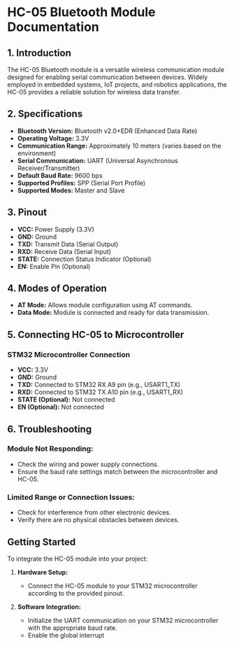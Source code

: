 # HC-05 Bluetooth Module Documentation

## 1. Introduction

The HC-05 Bluetooth module is a versatile wireless communication module designed for enabling serial communication between devices. Widely employed in embedded systems, IoT projects, and robotics applications, the HC-05 provides a reliable solution for wireless data transfer.

## 2. Specifications

- **Bluetooth Version:** Bluetooth v2.0+EDR (Enhanced Data Rate)
- **Operating Voltage:** 3.3V
- **Communication Range:** Approximately 10 meters (varies based on the environment)
- **Serial Communication:** UART (Universal Asynchronous Receiver/Transmitter)
- **Default Baud Rate:** 9600 bps
- **Supported Profiles:** SPP (Serial Port Profile)
- **Supported Modes:** Master and Slave

## 3. Pinout

- **VCC:** Power Supply (3.3V)
- **GND:** Ground
- **TXD:** Transmit Data (Serial Output)
- **RXD:** Receive Data (Serial Input)
- **STATE:** Connection Status Indicator (Optional)
- **EN:** Enable Pin (Optional)

## 4. Modes of Operation

- **AT Mode:** Allows module configuration using AT commands.
- **Data Mode:** Module is connected and ready for data transmission.

## 5. Connecting HC-05 to Microcontroller

### STM32 Microcontroller Connection

- **VCC:** 3.3V
- **GND:** Ground
- **TXD:** Connected to STM32 RX A9 pin (e.g., USART1_TX)
- **RXD:** Connected to STM32 TX A10 pin (e.g., USART1_RX)
- **STATE (Optional):** Not connected
- **EN (Optional):** Not connected

## 6. Troubleshooting

### Module Not Responding:

- Check the wiring and power supply connections.
- Ensure the baud rate settings match between the microcontroller and HC-05.

### Limited Range or Connection Issues:

- Check for interference from other electronic devices.
- Verify there are no physical obstacles between devices.

## Getting Started

To integrate the HC-05 module into your project:

1. **Hardware Setup:**
   - Connect the HC-05 module to your STM32 microcontroller according to the provided pinout.

2. **Software Integration:**
   - Initialize the UART communication on your STM32 microcontroller with the appropriate baud rate.
   - Enable the global interrupt

